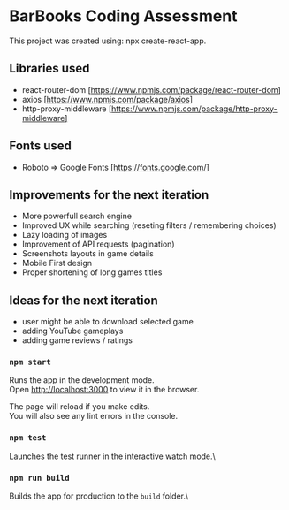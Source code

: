 # BarBooks Coding Assessment

This project was created using: npx create-react-app.

## Libraries used

- react-router-dom [https://www.npmjs.com/package/react-router-dom]
- axios [https://www.npmjs.com/package/axios]
- http-proxy-middleware [https://www.npmjs.com/package/http-proxy-middleware]

## Fonts used

- Roboto => Google Fonts [https://fonts.google.com/]

## Improvements for the next iteration

- More powerfull search engine
- Improved UX while searching (reseting filters / remembering choices)
- Lazy loading of images
- Improvement of API requests (pagination)
- Screenshots layouts in game details
- Mobile First design
- Proper shortening of long games titles

## Ideas for the next iteration

- user might be able to download selected game
- adding YouTube gameplays
- adding game reviews / ratings

### `npm start`

Runs the app in the development mode.\
Open [http://localhost:3000](http://localhost:3000) to view it in the browser.

The page will reload if you make edits.\
You will also see any lint errors in the console.

### `npm test`

Launches the test runner in the interactive watch mode.\

### `npm run build`

Builds the app for production to the `build` folder.\

